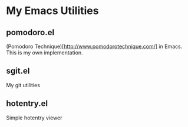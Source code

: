 # My Emacs Utilities


## pomodoro.el

(Pomodoro Technique)[http://www.pomodorotechnique.com/] in Emacs.
This is my own implementation.


## sgit.el

My git utilities


## hotentry.el

Simple hotentry viewer
